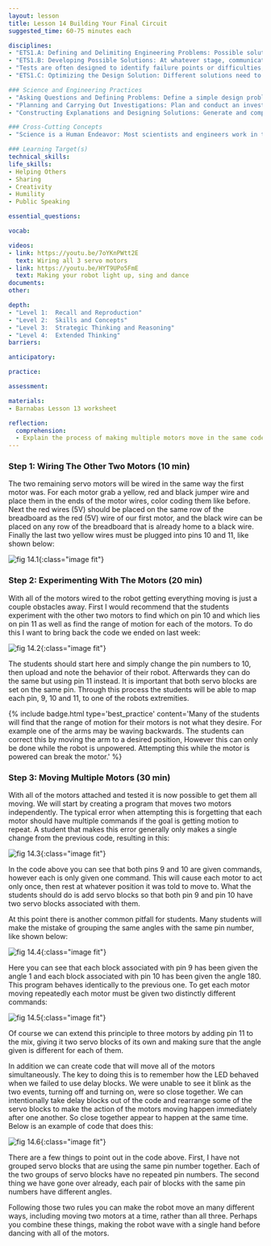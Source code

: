 ```yaml
---
layout: lesson
title: Lesson 14 Building Your Final Circuit
suggested_time: 60-75 minutes each

disciplines: 
- "ETS1.A: Defining and Delimiting Engineering Problems: Possible solutions to a problem are limited by available materials and resources (constraints). The success of a designed solution is determined by considering the desired features of a solution (criteria). Different proposals for solutions can be compared on the basis of how well each one meets the specified criteria for success or how well each takes the constraints into account. (3-5-ETS1-1)"
- "ETS1.B: Developing Possible Solutions: At whatever stage, communicating with peers about proposed solutions is an important part of the design process, and shared ideas can lead to improved designs. (3-5-ETS1-2)"
- "Tests are often designed to identify failure points or difficulties, which suggest the elements of the design that need to be improved. (3-5-ETS1-3)"
- "ETS1.C: Optimizing the Design Solution: Different solutions need to be tested in order to determine which of them best solves the problem, given the criteria and the constraints. (3-5-ETS1-3)"

### Science and Engineering Practices
- "Asking Questions and Defining Problems: Define a simple design problem that can be solved through the development of an object, tool, process, or system and includes several criteria for success and constraints on materials, time, or cost. (3-5-ETS1-1)"
- "Planning and Carrying Out Investigations: Plan and conduct an investigation collaboratively to produce data to serve as the basis for evidence, using fair tests in which variables are controlled and the number of trials considered. (3-5-ETS1-3)"
- "Constructing Explanations and Designing Solutions: Generate and compare multiple solutions to a problem based on how well they meet the criteria and constraints of the design problem. (3-5-ETS1-2)"

### Cross-Cutting Concepts
- "Science is a Human Endeavor: Most scientists and engineers work in teams. (4-PS3-4)"

### Learning Target(s)
technical_skills:
life_skills:
- Helping Others
- Sharing
- Creativity
- Humility
- Public Speaking

essential_questions: 

vocab:

videos:
- link: https://youtu.be/7oYKnPWtt2E
  text: Wiring all 3 servo motors
- link: https://youtu.be/HYT9UPo5FmE
  text: Making your robot light up, sing and dance
documents:
other:

depth:
- "Level 1:  Recall and Reproduction"
- "Level 2:  Skills and Concepts"
- "Level 3:  Strategic Thinking and Reasoning"
- "Level 4:  Extended Thinking"
barriers: 

anticipatory:

practice:

assessment:

materials:
- Barnabas Lesson 13 worksheet

reflection:
  comprehension: 
  - Explain the process of making multiple motors move in the same code. What are some common mistakes that must be avoided?
---
```


### Step 1:  Wiring The Other Two Motors (10 min)
The two remaining servo motors will be wired in the same way the first motor was. For each motor grab a yellow, red and black jumper wire and place them in the ends of the motor wires, color coding them like before. Next the red wires (5V) should be placed on the same row of the breadboard as the red (5V) wire of our first motor, and the black wire can be placed on any row of the breadboard that is already home to a black wire. Finally the last two yellow wires must be plugged into pins 10 and 11,  like shown below:

![fig 14.1](fig-14_1.png){:class="image fit"}

### Step 2: Experimenting With The Motors (20 min)
With all of the motors wired to the robot getting everything moving is just a couple obstacles away. First I would recommend that the students experiment with the other two motors to find which on pin 10 and which lies on pin 11 as well as find the range of motion for each of the motors. To do this I want to bring back the code we ended on last week:

![fig 14.2](fig-14_2.png){:class="image fit"}

The students should start here and simply change the pin numbers to 10, then upload and note the behavior of their robot. Afterwards they can do the same but using pin 11 instead. It is important that both servo blocks are set on the same pin. Through this process the students will be able to map each pin, 9, 10 and 11, to one of the robots extremities. 

{% include badge.html type='best_practice' content='Many of the students will find that the range of motion for their motors is not what they desire. For example one of the arms may be waving backwards. The students can correct this by moving the arm to a desired position, However this can only be done while the robot is unpowered. Attempting this while the motor is powered can break the motor.' %}

### Step 3: Moving Multiple Motors (30 min)
With all of the motors attached and tested it is now possible to get them all moving. We will start by creating a program that moves two motors independently. The typical error when attempting this is forgetting that each motor should have multiple commands if the goal is getting motion to repeat. A student that makes this error generally only makes a single change from the previous code, resulting in this:

![fig 14.3](fig-14_3.png){:class="image fit"}

In the code above you can see that both pins 9 and 10 are given commands, however each is only given one command. This will cause each motor to act only once, then rest at whatever position it was told to move to. What the students should do is add servo blocks so that both pin 9 and pin 10 have two servo blocks associated with them.

At this point there is another common pitfall for students. Many students will make the mistake of grouping the same angles with the same pin number, like shown below:

![fig 14.4](fig-14_4.png){:class="image fit"}

Here you can see that each block associated with pin 9 has been given the angle 1 and each block associated with pin 10 has been given the angle 180. This program behaves identically to the previous one. To get each motor moving repeatedly each motor must be given two distinctly different commands:

![fig 14.5](fig-14_5.png){:class="image fit"}

Of course we can extend this principle to three motors by adding pin 11 to the mix, giving it two servo blocks of its own and making sure that the angle given is different for each of them.

In addition we can create code that will move all of the motors simultaneously. The key to doing this is to remember how the LED behaved when we failed to use delay blocks. We were unable to see it blink as the two events, turning off and turning on, were so close together. We can intentionally take delay blocks out of the code and rearrange some of the servo blocks to make the action of the motors moving happen immediately after one another. So close together appear to happen at the same time. Below is an example of code that does this:
  
![fig 14.6](fig-14_6.png){:class="image fit"}

There are a few things to point out in the code above. First, I have not grouped servo blocks that are using the same pin number together. Each of the two groups of servo blocks have no repeated pin numbers. The second thing we have gone over already, each pair of blocks with the same pin numbers have different angles.

Following those two rules you can make the robot move an many different ways, including moving two motors at a time, rather than all three. Perhaps you combine these things, making the robot wave with a single hand before dancing with all of the motors.